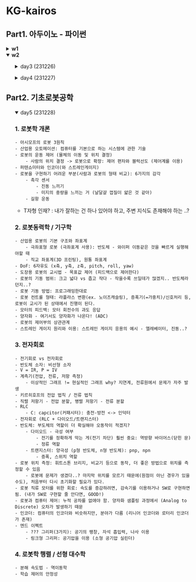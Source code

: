 # KG-kairos

## Part1. 아두이노 - 파이썬

<details>
<summary><strong>w1</strong></summary>
<ol>
<details>
<summary>day1 (231221)</summary>

<h4>Arduino</h4>

    - 컴파일, 링킹
        .c -> .obj + .lib -> .exe || .bin
    - SSD = ROM, CPU = CPU core, RAM = RAM
    - TCP/IP = header를 통해 구분
    - 무선원격자동차 - 모빌리티 서비스 프로젝트에서 한 거랑 동일 (카메라로 보고 동작 제어)

<h4>Arduino IDE</h4>

    - I = 700~800
    - Serial Monitor - Arduino 할 수 있는 것은 업로드, 통신 !
    - 장치관리자: 포트
    - 설정: Tools - Board, Port
    - 한 폴더 당 .ino * 1개
    - 컴파일 올리면, 실행 중단할 수 없다. 실행 중단하고 싶다면, 코드를 통해 끄는 프로세스를 추가해야 한다.

    - angle 값 통신할 때, "a9b10c432d42e\n", "1,3,4,1,56,24\n" => 인덱스가 정해져있는 알파벳이나 구분자로 통일


    - 아두이노, PC에 따라, 부동소수점을 계산하는 방법이 달라서, Float를 쓰는 것을 조심해야 한다.

</details>
</ol>
<ol>
<details>
<summary>day2 (231222)</summary>
<h2>Arduino: avr-gcc (C compiler가 존재)</h2>

    - C compiler가 없으면, 클래스를 작동하기 쉽지 않음
    - 아두이노의 특이점은 컴파일러가 존재해서 클래스가 작동할 수 있다.

    - 컨셉 설계가 잘못되는 경우가 많음 (ex) 현대, 중국..?)

    - 오버로드 - c++는 가능, c는 불가능. 왜냐? 객체지향프로그래밍의 차이
<h2>전자회로</h2>

    - 선형소자: 전압과 전류가 1차 비례
    - 비선형소자:  ex) 반도체 소자
    - 전압은 저항에 의해 떨어짐 (Nv->0v)
    - 저항이 세면, 전압 강하 (실제 적용할 때의 문제)
    - 핸드폰 개발할 때, 계속 죽음. -> 초기화코드와 LCD 키는 코드 사이에 딜레이를 넣으니 해결.
    - 전압원 (이상과 현실이 다르다) - 전압 걸자마자 바로 동작시켜버리면, 큰일남. delay 해라~
    - '전압원 단자 전압 > 전류원 단자 전류'에 대한 문제가 훨씬 많이 발생
    - 전압 관리 > 전류 관리 훨씬 관리(값 조절)하기 쉬움
    - 포토레지스터: 주변 빛에 따라, 저항값을 조절
    - 버튼: pull up & pull down

> LG: 할 수 있어 (많이 한다~~)

<h2>Interrupt</h2>

- 지터 개념 확실하게 이해하기 (느린 거? 빠른 거?)
- 아두이노 변수 토글하는 방법
- 원리 (컴퓨터 아키텍처 부분)
    - clock - Timer: (Oscillator)가 16MHZ마다 신호를 보냄..? => 이게 Timer에 8개 들어가서, 8bit를 채우면 -> Interrupt 발생
- Interrupt 동작 방식
    - Program Counter -> Program 메모리 (명령어 저장) -> Insturction Decoder (명령어 해석) - 레지스터에 저장되어 있는 변수 값을 이용 - 필요한 경우, RAM에 저장 -> DPIO로 결과값이 뜸
    - CPU Core = Program Counter + Introduction Decoder, GPIO
    - RISC (decoder 적음), CISC (decoder 많음)
    - 순서도
        1. 메모리 (Interrupt Vector table + 명령어 모음집)
        2. GPIO2에서 interrupt 발생하면, Interrupt Controller가 감지함.
        3. Interrup Controller가 Program Counter로 전달. 원래의 실행 주소는 Backup register로 들어감
        4. Program Counter가 (Interrupt Vector table)을 가리키고, (interrupt Vector table)에는 실행할 주소가 저장되어 있다. 그 주소의 명령어를 실행한다.
        5. 명령어가 실행이 완료되면, Backup Memory에 있던 주소가 Program Counter로 돌아와 원래대로 실행된다.

- 가변저항: ADC(Analog to Digital Converter)
    - ADC - 10bit
</details>
</ol>
</details>

<details open>
<summary><strong>w2</strong></summary>
<ol>
<details>
<summary>day3 (231226)</summary>

    1. namespace
    2. class ___.cpp
    3. static 클래스
    4. LPF
        - 용도: 초음파 센서에서 튀는 값을 잡는다.
        - 2~3가지 방법
            - LRC 회로
            - (SW) ADC
            - SW를 반도체 칩으로 만든다.
    5. Seiral 통신 vs I2C 통신
        - Serial 통신: PC to PC
        - I2C 통신: IC to IC
    6. 서비스 로봇의 UI (클릭, GUI) - Web > QT5 > COCO UI 이용
    7. OLED 연결
</details>
</ol>
<ol>
<details>
<summary>day4 (231227)</summary>

    - 그래픽으로 돌아가는 경우
        - 셋업 - while() - e.c = 캐릭터이동 - 그래픽 - GPU
        - GPU: 행렬 계산 가능한 모듈이 여러개 들어있음 (Frame Buffer)
        - CPU: 느림
    - Poor Arduino
        - I2C, SPI 통신
        - Frame Buffer는 아두이노 안에
        - ESP32의 경우, 카메라가 달려 있음. 30 frame 구현하기 위해, 메모리가 탑재되어 있음
        - Text <-> Grahpic
            - Graphic은 픽셀에 찍으면 됨.
            - Text: 10x10 글씨를 100x100 디스플레이에 채우는 형식 (LUT 이용)
    - 화면 가로 세로 변환: 가속도 센서로 감지 -> OpenGL로 계산
    - 가속도: 위아래(수직하강..?), 자이로 센서: 회전 감지
    - 자이로 센서는 전기를 많이 먹어서, 사실 잘 안 씀. 근데 엄청 정확
    - 로봇에서 쓰이는 이유: pitch, roll, yaw 구하기. 이를 통해, trasit
</details>
</ol>

## Part2. 기초로봇공학

<ol>
<details open>
<summary>day5 (231228)</summary>
    
### 1. 로봇학 개론

    - 아시모프의 로봇 3원칙
    - 산업용 오토메이션: 컴퓨터를 기본으로 하는 시스템에 관한 기술
    - 로봇의 운동 제어 (물체의 이동 및 위치 결정)
        - 사람의 위치 결정 -> 로봇으로 확장: 제어 편차와 블럭선도 (제어계를 이용)
    - 퍼텐쇼미터와 인코더(와 스트레인게이지)
    - 로봇을 구현하기 어려운 부분(사람과 로봇의 형태 비교): 6가지의 감각
        - 촉각 센서
            - 진동 느끼기
            - 미지의 중량을 느끼는 거 (날달걀 껍질이 얇은 것 같아)
        - 길항 운동
- T자형 인재? : 내가 잘하는 건 하나 있어야 하고, 주변 지식도 존재해야 하는 ..?

### 2. 로봇동력학 / 기구학

    - 산업용 로봇의 기본 구조와 좌표계
        - 극좌표형 로봇 (극좌표계 사용): 반도체 - 와이퍼 이동같은 것을 빠르게 실행해야할 때
        - 직교 좌표계(3D 프린팅), 원통 좌표계
    - DoF: 6자유도 (x축, y축, z축, pitch, roll, yaw)
    - 도장용 로봇의 교시법 - 목표값 제어 (피드백으로 제어한다)
    - 로봇의 기동 범위: 크고 넓다 vs 좁고 작다 - 작을수록 쓰일데가 많겠지.. 반도체라던지..?
    - 로봇 기동 방법: 프로그래밍한대로
    - 로봇 컨트롤 형태: 라플라스 변환(ex. 노이즈캐슬링), 증폭기(=가중치)/신호처리 등, 로봇이 교시가 된 상태에서 진행이 된다.
    - 모터의 피드백: 모터 회전수의 과도 응답
    - 양자화 - 여기서도 양자화가 나온다! (ADC)
    - 로봇의 제어부의 상관관계
    - 스트레인 게이지 원리와 이용: 스트레인 게이지 응용의 예시 - 엘레베이터, 진동..?

### 3. 전자회로
    - 전기회로 vs 전자회로
    - 반도체 소자: 비선형 소자
    - V = IR, P = IV
    - 계측기(전압, 전류, 저항 측정)
        - 이상적인 그래프 != 현실적인 그래프 why? 지연계, 전류원에서 문제가 자주 발생
    - 키르히호프의 전압 법칙 / 전류 법칙
    - 직렬 저항기 - 전압 분할, 병렬 저항기 - 전류 분할
    - RLC
        - C: capcitor(커패시터): 충전-방전 <-> 인덕터
    - 전자회로 (RLC + 다이오드/트랜지스터)
    - 반도체: 부도체의 역할이 더 확실해야 오동작이 적겠지?
        - 다이오드 - 극성 여부
            - 전기를 정확하게 막는 게(전기 차단) 훨씬 중요: 역방향 바이어스(닫힌 문)
            - 정류 역할
        - 트랜지스터: 양극성 (p형 반도체, n형 반도체): pnp, npn
            - 증폭, 스위치 역할
    - 로봇 위치 측정: 휘트스톤 브리지, 비교기 등으로 동작, 더 좋은 방법으로 위치를 측정할 수 있음
        - 로봇에 문제가 생겼다..? 마지막 위치를 모르기 때문에(원점이 아닌 경우가 있을 수도), 처음부터 다시 초기화할 필요가 있다. 
    - 로봇 직류 모터를 위한 회로: 속도를 증감하려면, 감속기를 이용하거나 SW로 구현하면 됨. (내가 SW로 구현할 줄 안다면, GOOD!)
    - 로봇과 컴퓨터 제어: 누적 공차를 없애야 함. 양자화 샘플링 과정에서 (Analog to Discrete) 오차가 발생하기 때문
    - 인코더: 컴퓨터의 인코더와 비슷하지만, 분야가 다름 (리니어 인코더와 로터리 인코더가 존재)
    - 엔드 이펙트
        - ??? 그리퍼(3가지): 공기의 팽창, 자석 흡입력, 나사 이용
        - 링크형 그리퍼: 공기압을 이용 (소형 공기압 실린더)

### 4. 로봇학 행렬 / 선형 대수학
    - 분해 속도법 - 역이동학
    - 학습 제어의 안정성
    
</details>
</ol>


</details>